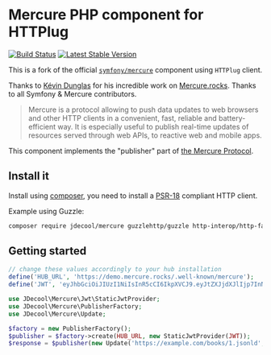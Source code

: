 Mercure PHP component for HTTPlug
=================================

[![Build Status](https://github.com/jdecool/php-mercure/workflows/Continuous%20Integration/badge.svg)](https://github.com/jdecool/php-mercure/actions?query=workflow%3A%22Continuous+Integration%22)
[![Latest Stable Version](https://poser.pugx.org/jdecool/mercure/v/stable.png)](https://packagist.org/packages/jdecool/mercure)

This is a fork of the official [`symfony/mercure`](https://github.com/symfony/mercure) component using `HTTPlug` client.

Thanks to [Kévin Dunglas](https://github.com/dunglas/) for his incredible work on [Mercure.rocks](Mercure.rocks).
Thanks to all Symfony & Mercure contributors.

> Mercure is a protocol allowing to push data updates to web browsers and other
  HTTP clients in a convenient, fast, reliable and battery-efficient way.
  It is especially useful to publish real-time updates of resources served through
  web APIs, to reactive web and mobile apps.

This component implements the "publisher" part of [the Mercure Protocol](https://mercure.rocks).

## Install it

Install using [composer](https://getcomposer.org), you need to install a [PSR-18](https://www.php-fig.org/psr/psr-18/) compliant HTTP client.

Example using Guzzle:

```bash
composer require jdecool/mercure guzzlehttp/guzzle http-interop/http-factory-guzzle
```

## Getting started

```php
// change these values accordingly to your hub installation
define('HUB_URL', 'https://demo.mercure.rocks/.well-known/mercure');
define('JWT', 'eyJhbGciOiJIUzI1NiIsInR5cCI6IkpXVCJ9.eyJtZXJjdXJlIjp7InN1YnNjcmliZSI6WyJmb28iLCJiYXIiXSwicHVibGlzaCI6WyJmb28iXX19.LRLvirgONK13JgacQ_VbcjySbVhkSmHy3IznH3tA9PM');

use JDecool\Mercure\Jwt\StaticJwtProvider;
use JDecool\Mercure\PublisherFactory;
use JDecool\Mercure\Update;

$factory = new PublisherFactory();
$publisher = $factory->create(HUB_URL, new StaticJwtProvider(JWT));
$response = $publisher(new Update('https://example.com/books/1.jsonld', 'Hi from Symfony!'));
```
